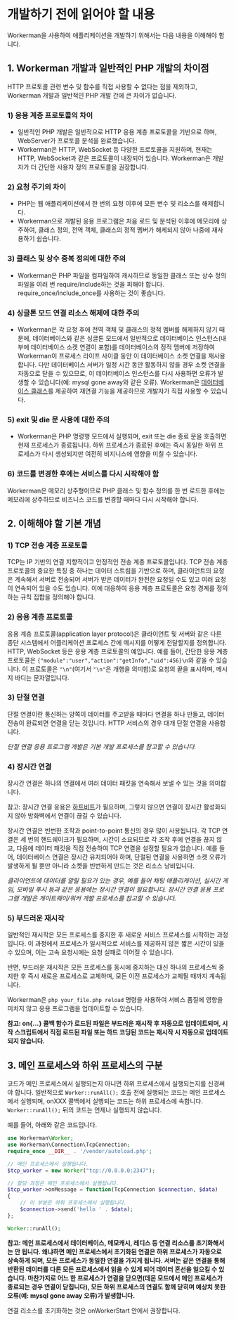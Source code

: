 # 개발하기 전에 읽어야 할 내용

Workerman을 사용하여 애플리케이션을 개발하기 위해서는 다음 내용을 이해해야 합니다.

## 1. Workerman 개발과 일반적인 PHP 개발의 차이점

HTTP 프로토콜 관련 변수 및 함수를 직접 사용할 수 없다는 점을 제외하고, Workerman 개발과 일반적인 PHP 개발 간에 큰 차이가 없습니다.

### 1) 응용 계층 프로토콜의 차이
* 일반적인 PHP 개발은 일반적으로 HTTP 응용 계층 프로토콜을 기반으로 하며, WebServer가 프로토콜 분석을 완료했습니다.
* Workerman은 HTTP, WebSocket 등 다양한 프로토콜을 지원하며, 현재는 HTTP, WebSocket과 같은 프로토콜이 내장되어 있습니다. Workerman은 개발자가 더 간단한 사용자 정의 프로토콜을 권장합니다.

### 2) 요청 주기의 차이
* PHP는 웹 애플리케이션에서 한 번의 요청 이후에 모든 변수 및 리소스를 해제합니다.
* Workerman으로 개발된 응용 프로그램은 처음 로드 및 분석된 이후에 메모리에 상주하여, 클래스 정의, 전역 객체, 클래스의 정적 멤버가 해제되지 않아 나중에 재사용하기 쉽습니다.

### 3) 클래스 및 상수 중복 정의에 대한 주의
* Workerman은 PHP 파일을 컴파일하여 캐시하므로 동일한 클래스 또는 상수 정의 파일을 여러 번 require/include하는 것을 피해야 합니다. require_once/include_once를 사용하는 것이 좋습니다.

### 4) 싱글톤 모드 연결 리소스 해제에 대한 주의
* Workerman은 각 요청 후에 전역 객체 및 클래스의 정적 멤버를 해제하지 않기 때문에, 데이터베이스와 같은 싱글톤 모드에서 일반적으로 데이터베이스 인스턴스(내부에 데이터베이스 소켓 연결이 포함)를 데이터베이스의 정적 멤버에 저장하여 Workerman이 프로세스 라이프 사이클 동안 이 데이터베이스 소켓 연결을 재사용합니다. 다만 데이터베이스 서버가 일정 시간 동안 활동하지 않을 경우 소켓 연결을 자동으로 닫을 수 있으므로, 이 데이터베이스 인스턴스를 다시 사용하면 오류가 발생할 수 있습니다(예: mysql gone away와 같은 오류). Workerman은 [데이터베이스 클래스](../components/workerman-mysql.md)를 제공하여 재연결 기능을 제공하므로 개발자가 직접 사용할 수 있습니다.

### 5) exit 및 die 문 사용에 대한 주의
* Workerman은 PHP 명령행 모드에서 실행되며, exit 또는 die 종료 문을 호출하면 현재 프로세스가 종료됩니다. 하위 프로세스가 종료된 후에는 즉시 동일한 하위 프로세스가 다시 생성되지만 여전히 비지니스에 영향을 미칠 수 있습니다.

### 6) 코드를 변경한 후에는 서비스를 다시 시작해야 함
Workerman은 메모리 상주형이므로 PHP 클래스 및 함수 정의를 한 번 로드한 후에는 메모리에 상주하므로 비즈니스 코드를 변경할 때마다 다시 시작해야 합니다.

## 2. 이해해야 할 기본 개념

### 1) TCP 전송 계층 프로토콜
TCP는 IP 기반의 연결 지향적이고 안정적인 전송 계층 프로토콜입니다. TCP 전송 계층 프로토콜의 중요한 특징 중 하나는 데이터 스트림을 기반으로 하며, 클라이언트의 요청은 계속해서 서버로 전송되어 서버가 받은 데이터가 완전한 요청일 수도 있고 여러 요청이 연속되어 있을 수도 있습니다. 이에 대응하여 응용 계층 프로토콜은 요청 경계를 정의하는 규칙 집합을 정의해야 합니다.

### 2) 응용 계층 프로토콜
응용 계층 프로토콜(application layer protocol)은 클라이언트 및 서버와 같은 다른 종단 시스템에서 어플리케이션 프로세스 간에 메시지를 어떻게 전달할지를 정의합니다. HTTP, WebSocket 등은 응용 계층 프로토콜의 예입니다. 예를 들어, 간단한 응용 계층 프로토콜은 `{"module":"user","action":"getInfo","uid":456}\n`와 같을 수 있습니다. 이 프로토콜은 `"\n"`(여기서 `"\n"`은 개행을 의미함)로 요청의 끝을 표시하며, 메시지 바디는 문자열입니다.

### 3) 단절 연결
단절 연결이란 통신하는 양쪽이 데이터를 주고받을 때마다 연결을 하나 만들고, 데이터 전송이 완료되면 연결을 닫는 것입니다. HTTP 서비스의 경우 대개 단절 연결을 사용합니다.

*단절 연결 응용 프로그램 개발은 기본 개발 프로세스를 참고할 수 있습니다.*

### 4) 장시간 연결
장시간 연결은 하나의 연결에서 여러 데이터 패킷을 연속해서 보낼 수 있는 것을 의미합니다.

참고: 장시간 연결 응용은 [하트비트](../faq/heartbeat.md)가 필요하며, 그렇지 않으면 연결이 장시간 활성화되지 않아 방화벽에서 연결이 끊길 수 있습니다.

장시간 연결은 빈번한 조작과 point-to-point 통신의 경우 많이 사용됩니다. 각 TCP 연결은 세 번의 핸드쉐이크가 필요하며, 시간이 소요되므로 각 조작 후에 연결을 끊지 않고, 다음에 데이터 패킷을 직접 전송하여 TCP 연결을 설정할 필요가 없습니다. 예를 들어, 데이터베이스 연결은 장시간 유지되어야 하며, 단절된 연결을 사용하면 소켓 오류가 발생하게 될 뿐만 아니라 소켓을 빈번하게 만드는 것은 리소스 낭비입니다.

*클라이언트에 데이터를 알릴 필요가 있는 경우, 예를 들어 채팅 애플리케이션, 실시간 게임, 모바일 푸시 등과 같은 응용에는 장시간 연결이 필요합니다.*
*장시간 연결 응용 프로그램 개발은 게이트웨이/워커 개발 프로세스를 참고할 수 있습니다.*

### 5) 부드러운 재시작
일반적인 재시작은 모든 프로세스를 중지한 후 새로운 서비스 프로세스를 시작하는 과정입니다. 이 과정에서 프로세스가 일시적으로 서비스를 제공하지 않은 짧은 시간이 있을 수 있으며, 이는 고속 요청시에는 요청 실패로 이어질 수 있습니다.

반면, 부드러운 재시작은 모든 프로세스를 동시에 중지하는 대신 하나의 프로세스씩 중지한 후 즉시 새로운 프로세스로 교체하며, 모든 이전 프로세스가 교체될 때까지 계속됩니다.

Workerman은 `php your_file.php reload` 명령을 사용하여 서비스 품질에 영향을 미치지 않고 응용 프로그램을 업데이트할 수 있습니다.

**참고: on{...} 콜백 함수가 로드된 파일은 부드러운 재시작 후 자동으로 업데이트되며, 시작 스크립트에서 직접 로드된 파일 또는 하드 코딩된 코드는 재시작 시 자동으로 업데이트되지 않습니다.**

## 3. 메인 프로세스와 하위 프로세스의 구분
코드가 메인 프로세스에서 실행되는지 아니면 하위 프로세스에서 실행되는지를 신경써야 합니다. 일반적으로 `Worker::runAll();` 호출 전에 실행되는 코드는 메인 프로세스에서 실행되며, onXXX 콜백에서 실행되는 코드는 하위 프로세스에 속합니다. `Worker::runAll();` 뒤의 코드는 언제나 실행되지 않습니다.

예를 들어, 아래와 같은 코드입니다.
```php
use Workerman\Worker;
use Workerman\Connection\TcpConnection;
require_once __DIR__ . '/vendor/autoload.php';

// 메인 프로세스에서 실행됩니다.
$tcp_worker = new Worker("tcp://0.0.0.0:2347");

// 할당 과정은 메인 프로세스에서 실행됩니다.
$tcp_worker->onMessage = function(TcpConnection $connection, $data)
{
    // 이 부분은 하위 프로세스에서 실행됩니다.
    $connection->send('hello ' . $data);
};

Worker::runAll();
```

**참고: 메인 프로세스에서 데이터베이스, 메모캐시, 레디스 등 연결 리소스를 초기화해서는 안 됩니다. 왜냐하면 메인 프로세스에서 초기화된 연결은 하위 프로세스가 자동으로 상속하게 되며, 모든 프로세스가 동일한 연결을 가지게 됩니다. 서버는 같은 연결을 통해 반환된 데이터를 다른 모든 프로세스에서 읽을 수 있게 되어 데이터 혼선을 일으킬 수 있습니다. 마찬가지로 어느 한 프로세스가 연결을 닫으면(데몬 모드에서 메인 프로세스가 종료되는 경우 연결이 닫힙니다), 모든 하위 프로세스의 연결도 함께 닫히며 예상치 못한 오류(예: mysql gone away 오류)가 발생합니다.**

연결 리소스를 초기화하는 것은 onWorkerStart 안에서 권장합니다.
